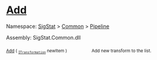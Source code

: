 # [Add](./ParallelTransformPipeline-100663502.md)

Namespace: [SigStat]() > [Common](./../../README.md) > [Pipeline](./../README.md)

Assembly: SigStat.Common.dll

<sub>[Add](./ParallelTransformPipeline-100663502.md) ( <sub>[`ITransformation`](./../../ITransformation.md)</sub> newItem )</sub>&nbsp; &nbsp; &nbsp; &nbsp; &nbsp; &nbsp; &nbsp; &nbsp; &nbsp;<sub>Add new transform to the list.</sub>
